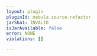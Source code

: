 ```yaml
---
layout: plugin
pluginId: nebula.source-refactor
jarSha1: INVALID
isJarAvailable: false
error: NONE
violations: []

---
```

